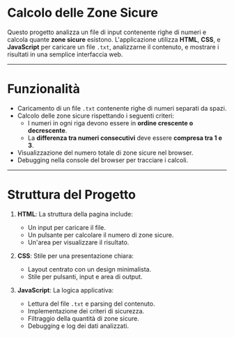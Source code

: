 # Calcolo delle Zone Sicure

Questo progetto analizza un file di input contenente righe di numeri e calcola quante **zone sicure** esistono. L'applicazione utilizza **HTML**, **CSS**, e **JavaScript** per caricare un file `.txt`, analizzarne il contenuto, e mostrare i risultati in una semplice interfaccia web.

---

# Funzionalità 

- Caricamento di un file `.txt` contenente righe di numeri separati da spazi.
- Calcolo delle zone sicure rispettando i seguenti criteri:
  - I numeri in ogni riga devono essere in **ordine crescente o decrescente**.
  - La **differenza tra numeri consecutivi** deve essere **compresa tra 1 e 3**.
- Visualizzazione del numero totale di zone sicure nel browser.
- Debugging nella console del browser per tracciare i calcoli.

---

# Struttura del Progetto

1. **HTML**: La struttura della pagina include:
   - Un input per caricare il file.
   - Un pulsante per calcolare il numero di zone sicure.
   - Un'area per visualizzare il risultato.

2. **CSS**: Stile per una presentazione chiara:
   - Layout centrato con un design minimalista.
   - Stile per pulsanti, input e area di output.

3. **JavaScript**: La logica applicativa:
   - Lettura del file `.txt` e parsing del contenuto.
   - Implementazione dei criteri di sicurezza.
   - Filtraggio della quantità di zone sicure.
   - Debugging e log dei dati analizzati.
